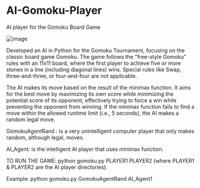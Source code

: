 # AI-Gomoku-Player
 AI player for the Gomoku Board Game

![image](https://github.com/blurryface7200/gomoku/assets/94574451/0e32f8f1-2c28-499b-abca-025746711653)


Developed an AI in Python for the Gomoku Tournament, focusing on the classic board game Gomoku. The game follows the "free-style Gomoku" rules with an 11x11 board, where the first player to achieve five or more stones in a line (including diagonal lines) wins. Special rules like Swap, three-and-three, or four-and-four are not applicable.

The AI makes its move based on the result of the minimax function. It aims for the best move by maximizing its own score while minimizing the potential score of its opponent, effectively trying to force a win while preventing the opponent from winning. If the minimax function fails to find a move within the allowed runtime limit (i.e., 5 seconds), the AI makes a random legal move.

GomokuAgentRand : is a very unintelligent computer player that only makes random, although legal, moves.

AI_Agent: is the intelligent AI player that uses minimax function.


TO RUN THE GAME: python gomoku.py PLAYER1 PLAYER2 
(where PLAYER1 & PLAYER2 are the AI player directories).

Example: python gomoku.py GomokuAgentRand AI_Agent1
